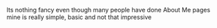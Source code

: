 Its nothing fancy even though many people have done About Me pages mine is really simple, basic and not that impressive
